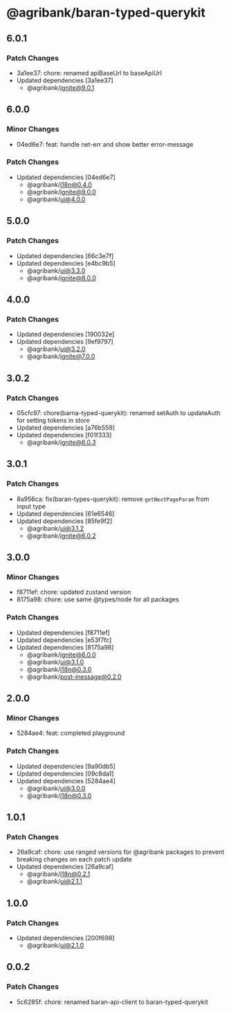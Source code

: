 # @agribank/baran-typed-querykit

## 6.0.1

### Patch Changes

- 3a1ee37: chore: renamed apiBaseUrl to baseApiUrl
- Updated dependencies [3a1ee37]
  - @agribank/ignite@9.0.1

## 6.0.0

### Minor Changes

- 04ed6e7: feat: handle net-err and show better error-message

### Patch Changes

- Updated dependencies [04ed6e7]
  - @agribank/i18n@0.4.0
  - @agribank/ignite@9.0.0
  - @agribank/ui@4.0.0

## 5.0.0

### Patch Changes

- Updated dependencies [66c3e7f]
- Updated dependencies [e4bc9b5]
  - @agribank/ui@3.3.0
  - @agribank/ignite@8.0.0

## 4.0.0

### Patch Changes

- Updated dependencies [190032e]
- Updated dependencies [9ef9797]
  - @agribank/ui@3.2.0
  - @agribank/ignite@7.0.0

## 3.0.2

### Patch Changes

- 05cfc97: chore(barna-typed-querykit): renamed setAuth to updateAuth for setting tokens in store
- Updated dependencies [a76b559]
- Updated dependencies [f01f333]
  - @agribank/ignite@6.0.3

## 3.0.1

### Patch Changes

- 8a956ca: fix(baran-types-querykit): remove `getNextPageParam` from input type
- Updated dependencies [61e6546]
- Updated dependencies [85fe9f2]
  - @agribank/ui@3.1.2
  - @agribank/ignite@6.0.2

## 3.0.0

### Minor Changes

- f8711ef: chore: updated zustand version
- 8175a98: chore: use same @types/node for all packages

### Patch Changes

- Updated dependencies [f8711ef]
- Updated dependencies [e53f7fc]
- Updated dependencies [8175a98]
  - @agribank/ignite@6.0.0
  - @agribank/ui@3.1.0
  - @agribank/i18n@0.3.0
  - @agribank/post-message@0.2.0

## 2.0.0

### Minor Changes

- 5284ae4: feat: completed playground

### Patch Changes

- Updated dependencies [9a90db5]
- Updated dependencies [09c8da1]
- Updated dependencies [5284ae4]
  - @agribank/ui@3.0.0
  - @agribank/i18n@0.3.0

## 1.0.1

### Patch Changes

- 26a9caf: chore: use ranged versions for @agribank packages to prevent breaking changes on each patch update
- Updated dependencies [26a9caf]
  - @agribank/i18n@0.2.1
  - @agribank/ui@2.1.1

## 1.0.0

### Patch Changes

- Updated dependencies [200f698]
  - @agribank/ui@2.1.0

## 0.0.2

### Patch Changes

- 5c6285f: chore: renamed baran-api-client to baran-typed-querykit
